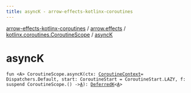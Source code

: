 ```yaml
---
title: asyncK - arrow-effects-kotlinx-coroutines
---
```


[arrow-effects-kotlinx-coroutines](../../index.html) / [arrow.effects](../index.html) / [kotlinx.coroutines.CoroutineScope](index.html) / [asyncK](./async-k.html)

# asyncK

`fun <A> CoroutineScope.asyncK(ctx: `[`CoroutineContext`](https://kotlinlang.org/api/latest/jvm/stdlib/kotlin.coroutines/-coroutine-context/index.html)` = Dispatchers.Default, start: CoroutineStart = CoroutineStart.LAZY, f: suspend CoroutineScope.() -> `[`A`](async-k.html#A)`): `[`DeferredK`](../-deferred-k/index.html)`<`[`A`](async-k.html#A)`>`